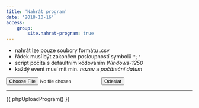 ```yaml
---
title: 'Nahrát program'
date: '2018-10-16'
access:
    group:
        site.nahrat-program: true
---
```


<ul>
    <li>nahrát lze pouze soubory formátu .csv</li>
    <li>řádek musí být zakončen posloupností symbolů <code>";"</code></li>
    <li>script počítá s defaultním kódováním <em>Windows-1250</em></li>
    <li>každý event musí mít min. <em>název</em> a <em>počáteční datum</em></li>
</ul>
<form id="uploadProgramForm" class="pure-form" method="post" action="" >
    <input name="POST_type" type="hidden" value="uploadProgram">
    <input id="csv" name="csv" type="file" accept=".csv,text/csv">
    <button id="uploadScvFile" type="submit">Odeslat</button>
</form>
<hr>
<div id="response"></div>

<script>
document.getElementById("uploadScvFile").onclick = function(e){
        e.preventDefault();
        var formData = new FormData(document.getElementById("uploadProgramForm"));
        var formResponse = document.getElementById("response");
        formResponse.innerHTML = '<i class="fa fa-spinner fa-pulse" aria-hidden="true"></i> probíhá vytváření souborů';
        formResponse.style.color = "black";
        $.ajax({
                        url: location.href,
                        type: "POST",
                        data: formData,
                        processData: false,
                        contentType: false,
                        success: function (data){   
                            formResponse.innerHTML = "<br>Úspěšně uloženo";
                            formResponse.style.color = "green";
                            setTimeout(function(){ 
                                formResponse.innerHTML = ""; 
                            }, 3000);
                        },
                        error: function (xhr, desc, err){
                            if(err == "Unsupported Media Type"){
                                formResponse.innerHTML = "<br>CHYBA!!<br>Lze nahrát pouze soubory CSV.";
                                formResponse.style.color = "red";
                            }
                            else{
                            formResponse.innerHTML = "<br>Chyba, zkontrolujte console log";
                            formResponse.style.color = "red";
                            }
                            console.log(err);
                            console.log(desc);
                            console.log(xhr.response);
                            }
                        });
    }
</script>
{{ phpUploadProgram() }}